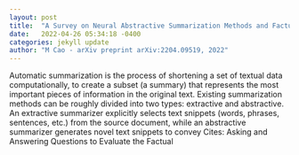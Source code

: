 ```yaml
---
layout: post
title:  "A Survey on Neural Abstractive Summarization Methods and Factual Consistency of Summarization"
date:   2022-04-26 05:34:18 -0400
categories: jekyll update
author: "M Cao - arXiv preprint arXiv:2204.09519, 2022"
---
```

Automatic summarization is the process of shortening a set of textual data computationally, to create a subset (a summary) that represents the most important pieces of information in the original text. Existing summarization methods can be roughly divided into two types: extractive and abstractive. An extractive summarizer explicitly selects text snippets (words, phrases, sentences, etc.) from the source document, while an abstractive summarizer generates novel text snippets to convey Cites: Asking and Answering Questions to Evaluate the Factual